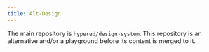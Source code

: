 ```yaml
---
title: Alt-Design
---
```


The main repository is `hypered/design-system`. This repository is an
alternative and/or a playground before its content is merged to it.
